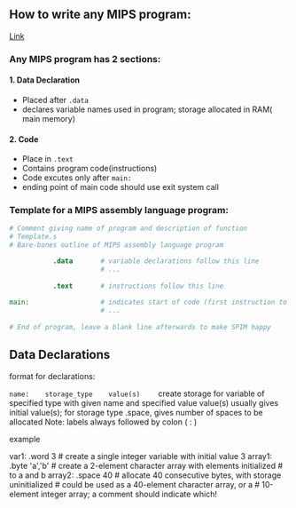 ## How to write any MIPS program:

[Link](https://minnie.tuhs.org/CompArch/Resources/mips_quick_tutorial.html)

### Any MIPS program has 2 sections:
#### 1. Data Declaration
  - Placed after ```.data```
  - declares variable names used in program; storage allocated in RAM( main memory)

#### 2. Code
- Place in ```.text```
- Contains program code(instructions)
- Code excutes only after ```main:```
- ending point of main code should use exit system call


### Template for a MIPS assembly language program:

```MIPS
# Comment giving name of program and description of function
# Template.s
# Bare-bones outline of MIPS assembly language program

           .data       # variable declarations follow this line
                       # ...
														
           .text       # instructions follow this line	
																	
main:                  # indicates start of code (first instruction to execute)
                       # ...
									
# End of program, leave a blank line afterwards to make SPIM happy

```

## Data Declarations
format for declarations:

```name:	storage_type	value(s)	```
create storage for variable of specified type with given name and specified value
value(s) usually gives initial value(s); for storage type .space, gives number of spaces to be allocated
Note: labels always followed by colon ( : )

example
	
var1:		.word	3	# create a single integer variable with initial value 3
array1:		.byte	'a','b'	# create a 2-element character array with elements initialized
				#   to  a  and  b
array2:		.space	40	# allocate 40 consecutive bytes, with storage uninitialized
				#   could be used as a 40-element character array, or a
				#   10-element integer array; a comment should indicate which!	
